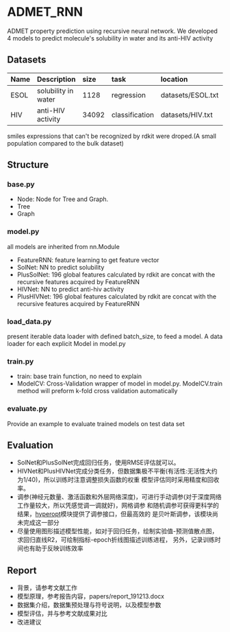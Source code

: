 # ADMET_RNN
ADMET property prediction using recursive neural network.
We developed 4 models to predict molecule's solubility in water and its anti-HIV activity

## Datasets

| Name | Description | size | task | location | source              |
|:-----|:------------|:-----|:-----|:---------|:--------------------|
| ESOL | solubility in water |1128|regression|datasets/ESOL.txt|J. S. Delaney, J. Chem. Inf. Model., 2004, 44, 1000–1005|
| HIV |anti-HIV activity|34092|classification|datasets/HIV.txt|https://wiki.nci.nih.gov/display/NCIDTPdata/AIDS+Antiviral+Screen+Data|

smiles expressions that can't be recognized by rdkit were droped.(A small population compared to the bulk dataset)
## Structure
### base.py
- Node: Node for Tree and Graph.
- Tree
- Graph
### model.py
all models are inherited from nn.Module
- FeatureRNN: feature learning to get feature vector
- SolNet: NN to predict solubility
- PlusSolNet: 196 global features calculated by rdkit are concat with the recursive features acquired by FeatureRNN
- HIVNet: NN to predict anti-hiv activity
- PlusHIVNet: 196 global features calculated by rdkit are concat with the recursive features acquired by FeatureRNN
### load_data.py
present iterable data loader with defined batch_size, to feed a model.
A data loader for each explicit Model in model.py
### train.py
- train: base train function, no need to explain
- ModelCV: Cross-Validation wrapper of model in model.py. ModelCV.train method will preform k-fold
  cross validation automatically
### evaluate.py
Provide an example to evaluate trained models on test data set

## Evaluation
- SolNet和PlusSolNet完成回归任务，使用RMSE评估就可以。
- HIVNet和PlusHIVNet完成分类任务，但数据集极不平衡(有活性:无活性大约为1/40)，所以训练时注意调整损失函数的权重
  模型评估同时采用精度和回收率。
- 调参(神经元数量、激活函数和外层网络深度)，可进行手动调参(对于深度网络工作量较大，所以凭感觉调一调就好)，网格调参
  和随机调参可获得更科学的结果，[hyperopt](https://github.com/hyperopt/hyperopt)模块提供了调参接口，但最高效的
  是贝叶斯调参，该模块尚未完成这一部分
- 尽量使用图形描述模型性能，如对于回归任务，绘制实验值-预测值散点图，求回归直线R2，可绘制指标-epoch折线图描述训练进程，
  另外，记录训练时间也有助于反映训练效率

## Report
- 背景，请参考文献工作
- 模型原理，参考报告内容，papers/report_191213.docx
- 数据集介绍，数据集预处理与符号说明，以及模型参数
- 模型评估，并与参考文献成果对比
- 改进建议
